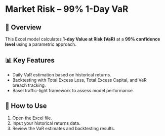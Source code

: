 # Market Risk – 99% 1-Day VaR

## 📌 Overview
This Excel model calculates **1-day Value at Risk (VaR)** at a **99% confidence level** using a parametric approach.

## 📊 Key Features
- Daily VaR estimation based on historical returns.
- Backtesting with Total Excess Loss, Total Excess Capital, and VaR breach tracking.
- Basel traffic-light framework to assess model performance.

## 🚀 How to Use
1. Open the Excel file.
2. Input your historical returns data.
3. Review the VaR estimates and backtesting results.
